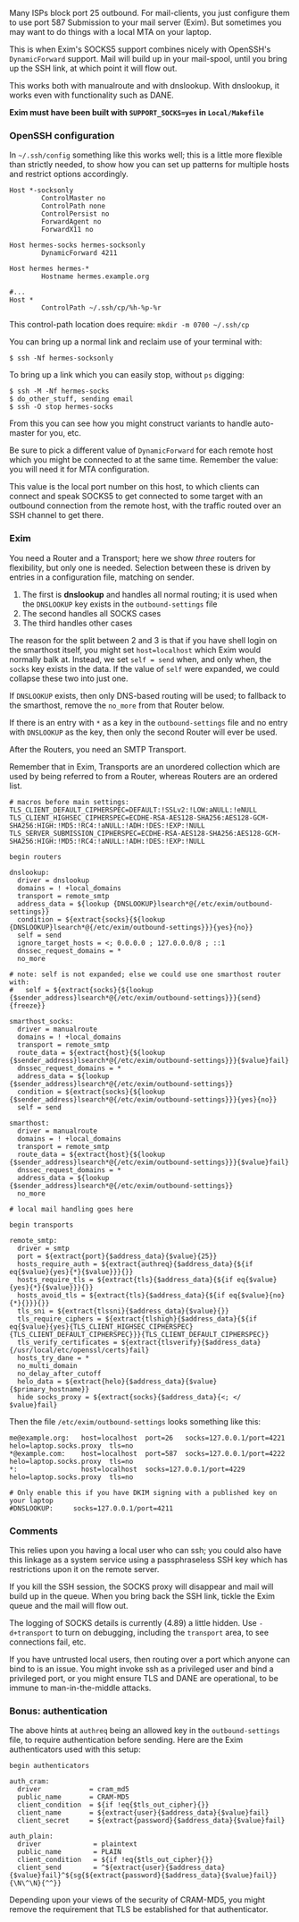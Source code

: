 Many ISPs block port 25 outbound.  For mail-clients, you just configure them to use port 587 Submission to your mail server (Exim).  But sometimes you may want to do things with a local MTA on your laptop.

This is when Exim's SOCKS5 support combines nicely with OpenSSH's `DynamicForward` support.  Mail will build up in your mail-spool, until you bring up the SSH link, at which point it will flow out.

This works both with manualroute and with dnslookup.  With dnslookup, it works even with functionality such as DANE.

**Exim must have been built with `SUPPORT_SOCKS=yes` in `Local/Makefile`**


### OpenSSH configuration

In `~/.ssh/config` something like this works well; this is a little more flexible than strictly needed, to show how you can set up patterns for multiple hosts and restrict options accordingly.

```ssh
Host *-socksonly
        ControlMaster no
        ControlPath none
        ControlPersist no
        ForwardAgent no
        ForwardX11 no

Host hermes-socks hermes-socksonly
        DynamicForward 4211

Host hermes hermes-*
        Hostname hermes.example.org

#...
Host *
        ControlPath ~/.ssh/cp/%h-%p-%r
```

This control-path location does require: `mkdir -m 0700 ~/.ssh/cp`

You can bring up a normal link and reclaim use of your terminal with:

```console
$ ssh -Nf hermes-socksonly
```

To bring up a link which you can easily stop, without `ps` digging:

```console
$ ssh -M -Nf hermes-socks
$ do_other_stuff, sending email
$ ssh -O stop hermes-socks
```

From this you can see how you might construct variants to handle auto-master for you, etc.

Be sure to pick a different value of `DynamicForward` for each remote host which you might be connected to at the same time.
Remember the value: you will need it for MTA configuration.

This value is the local port number on this host, to which clients can connect and speak SOCKS5 to get connected to some target with an outbound connection from the remote host, with the traffic routed over an SSH channel to get there.


### Exim

You need a Router and a Transport; here we show _three_ routers for flexibility, but only one is needed.
Selection between these is driven by entries in a configuration file, matching on sender.

1. The first is **dnslookup** and handles all normal routing; it is used when the `DNSLOOKUP` key exists in the `outbound-settings` file
2. The second handles all SOCKS cases
3. The third handles other cases

The reason for the split between 2 and 3 is that if you have shell login on the smarthost itself, you might set `host=localhost` which Exim would normally balk at.  Instead, we set `self = send` when, and only when, the `socks` key exists in the data.  If the value of `self` were expanded, we could collapse these two into just one.

If `DNSLOOKUP` exists, then only DNS-based routing will be used; to fallback to the smarthost, remove the `no_more` from that Router below.

If there is an entry with `*` as a key in the `outbound-settings` file and no entry with `DNSLOOKUP` as the key, then only the second Router will ever be used.

After the Routers, you need an SMTP Transport.

Remember that in Exim, Transports are an unordered collection which are used by being referred to from a Router, whereas Routers are an ordered list.

```exim
# macros before main settings:
TLS_CLIENT_DEFAULT_CIPHERSPEC=DEFAULT:!SSLv2:!LOW:aNULL:!eNULL
TLS_CLIENT_HIGHSEC_CIPHERSPEC=ECDHE-RSA-AES128-SHA256:AES128-GCM-SHA256:HIGH:!MD5:!RC4:!aNULL:!ADH:!DES:!EXP:!NULL
TLS_SERVER_SUBMISSION_CIPHERSPEC=ECDHE-RSA-AES128-SHA256:AES128-GCM-SHA256:HIGH:!MD5:!RC4:!aNULL:!ADH:!DES:!EXP:!NULL

begin routers

dnslookup:
  driver = dnslookup
  domains = ! +local_domains
  transport = remote_smtp
  address_data = ${lookup {DNSLOOKUP}lsearch*@{/etc/exim/outbound-settings}}
  condition = ${extract{socks}{${lookup {DNSLOOKUP}lsearch*@{/etc/exim/outbound-settings}}}{yes}{no}}
  self = send
  ignore_target_hosts = <; 0.0.0.0 ; 127.0.0.0/8 ; ::1
  dnssec_request_domains = *
  no_more

# note: self is not expanded; else we could use one smarthost router with:
#   self = ${extract{socks}{${lookup {$sender_address}lsearch*@{/etc/exim/outbound-settings}}}{send}{freeze}}

smarthost_socks:
  driver = manualroute
  domains = ! +local_domains
  transport = remote_smtp
  route_data = ${extract{host}{${lookup {$sender_address}lsearch*@{/etc/exim/outbound-settings}}}{$value}fail}
  dnssec_request_domains = *
  address_data = ${lookup {$sender_address}lsearch*@{/etc/exim/outbound-settings}}
  condition = ${extract{socks}{${lookup {$sender_address}lsearch*@{/etc/exim/outbound-settings}}}{yes}{no}}
  self = send

smarthost:
  driver = manualroute
  domains = ! +local_domains
  transport = remote_smtp
  route_data = ${extract{host}{${lookup {$sender_address}lsearch*@{/etc/exim/outbound-settings}}}{$value}fail}
  dnssec_request_domains = *
  address_data = ${lookup {$sender_address}lsearch*@{/etc/exim/outbound-settings}}
  no_more

# local mail handling goes here

begin transports

remote_smtp:
  driver = smtp
  port = ${extract{port}{$address_data}{$value}{25}}
  hosts_require_auth = ${extract{authreq}{$address_data}{${if eq{$value}{yes}{*}{$value}}}{}}
  hosts_require_tls = ${extract{tls}{$address_data}{${if eq{$value}{yes}{*}{$value}}}{}}
  hosts_avoid_tls = ${extract{tls}{$address_data}{${if eq{$value}{no}{*}{}}}{}}
  tls_sni = ${extract{tlssni}{$address_data}{$value}{}}
  tls_require_ciphers = ${extract{tlshigh}{$address_data}{${if eq{$value}{yes}{TLS_CLIENT_HIGHSEC_CIPHERSPEC}{TLS_CLIENT_DEFAULT_CIPHERSPEC}}}{TLS_CLIENT_DEFAULT_CIPHERSPEC}}
  tls_verify_certificates = ${extract{tlsverify}{$address_data}{/usr/local/etc/openssl/certs}fail}
  hosts_try_dane = *
  no_multi_domain
  no_delay_after_cutoff
  helo_data = ${extract{helo}{$address_data}{$value}{$primary_hostname}}
  hide socks_proxy = ${extract{socks}{$address_data}{<; </ $value}fail}
```

Then the file `/etc/exim/outbound-settings` looks something like this:

```
me@example.org:   host=localhost  port=26   socks=127.0.0.1/port=4221  helo=laptop.socks.proxy  tls=no
*@example.com:    host=localhost  port=587  socks=127.0.0.1/port=4222  helo=laptop.socks.proxy  tls=no
*:                host=localhost  socks=127.0.0.1/port=4229  helo=laptop.socks.proxy  tls=no

# Only enable this if you have DKIM signing with a published key on your laptop
#DNSLOOKUP:     socks=127.0.0.1/port=4211
```

### Comments

This relies upon you having a local user who can ssh; you could also have this linkage as a system service using a passphraseless SSH key which has restrictions upon it on the remote server.

If you kill the SSH session, the SOCKS proxy will disappear and mail will build up in the queue.  When you bring back the SSH link, tickle the Exim queue and the mail will flow out.

The logging of SOCKS details is currently (4.89) a little hidden.  Use `-d+transport` to turn on debugging, including the `transport` area, to see connections fail, etc.

If you have untrusted local users, then routing over a port which anyone can bind to is an issue.  You might invoke ssh as a privileged user and bind a privileged port, or you might ensure TLS and DANE are operational, to be immune to man-in-the-middle attacks.

### Bonus: authentication

The above hints at `authreq` being an allowed key in the `outbound-settings` file, to require authentication before sending.  Here are the Exim authenticators used with this setup:

```exim
begin authenticators

auth_cram:
  driver            = cram_md5
  public_name       = CRAM-MD5
  client_condition  = ${if !eq{$tls_out_cipher}{}}
  client_name       = ${extract{user}{$address_data}{$value}fail}
  client_secret     = ${extract{password}{$address_data}{$value}fail}

auth_plain:
  driver             = plaintext
  public_name        = PLAIN
  client_condition   = ${if !eq{$tls_out_cipher}{}}
  client_send        = ^${extract{user}{$address_data}{$value}fail}^${sg{${extract{password}{$address_data}{$value}fail}}{\N\^\N}{^^}}
```

Depending upon your views of the security of CRAM-MD5, you might remove the requirement that TLS be established for that authenticator.
